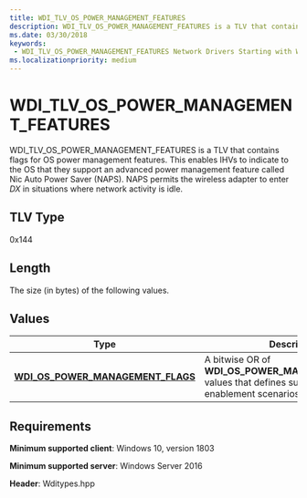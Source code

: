 ```yaml
---
title: WDI_TLV_OS_POWER_MANAGEMENT_FEATURES
description: WDI_TLV_OS_POWER_MANAGEMENT_FEATURES is a TLV that contains flags for OS power management features.
ms.date: 03/30/2018
keywords:
 - WDI_TLV_OS_POWER_MANAGEMENT_FEATURES Network Drivers Starting with Windows Vista
ms.localizationpriority: medium
---
```


# WDI_TLV_OS_POWER_MANAGEMENT_FEATURES

WDI_TLV_OS_POWER_MANAGEMENT_FEATURES is a TLV that contains flags for OS power management features. This enables IHVs to indicate to the OS that they support an advanced power management feature called Nic Auto Power Saver (NAPS). NAPS permits the wireless adapter to enter *DX* in situations where network activity is idle.

## TLV Type

0x144

## Length


The size (in bytes) of the following values.

## Values

| Type | Description |
| --- | --- |
| [**WDI_OS_POWER_MANAGEMENT_FLAGS**](/windows-hardware/drivers/ddi/wditypes/ne-wditypes-_wdi_os_power_management_flags) | A bitwise OR of **WDI_OS_POWER_MANAGEMENT_FLAGS** values that defines supported NAPS enablement scenarios. |
 

## Requirements

**Minimum supported client**: Windows 10, version 1803

**Minimum supported server**: Windows Server 2016

**Header**: Wditypes.hpp
